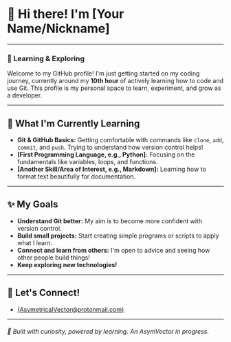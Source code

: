 # 👋 Hi there! I'm [Your Name/Nickname]

---
### 🚀 Learning & Exploring

Welcome to my GitHub profile! I'm just getting started on my coding journey, currently around my **10th hour** of actively learning how to code and use Git. This profile is my personal space to learn, experiment, and grow as a developer.

---

## 🌱 **What I'm Currently Learning**

* **Git & GitHub Basics:** Getting comfortable with commands like `clone`, `add`, `commit`, and `push`. Trying to understand how version control helps!
* **[First Programming Language, e.g., Python]:** Focusing on the fundamentals like variables, loops, and functions.
* **[Another Skill/Area of Interest, e.g., Markdown]:** Learning how to format text beautifully for documentation.

---

## ✨ **My Goals**

* **Understand Git better:** My aim is to become more confident with version control.
* **Build small projects:** Start creating simple programs or scripts to apply what I learn.
* **Connect and learn from others:** I'm open to advice and seeing how other people build things!
* **Keep exploring new technologies!**

---

## 💬 **Let's Connect!**

* [(AsymetricalVector@protonmail.com)](AsymetricalVector@protonmail.com)

---
###### 🌟 Built with curiosity, powered by learning. An AsymVector in progress.
